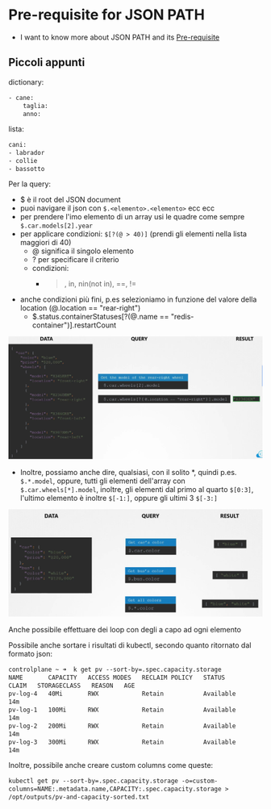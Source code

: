 # Pre-requisite for JSON PATH

  - I want to know more about JSON PATH and its [Pre-requisite](https://kodekloud.com/topic/pre-requisites-json-path/)  

## Piccoli appunti

dictionary: 
```
- cane:
    taglia: 
    anno:
```
lista:
```
cani: 
- labrador
- collie
- bassotto
```

Per la query:

- $ è il root del JSON document
- puoi navigare il json con `$.<elemento>.<elemento>` ecc ecc
- per prendere l'imo elemento di un array usi le quadre come sempre `$.car.models[2].year`
- per applicare condizioni: `$[?(@ > 40)]` (prendi gli elementi nella lista maggiori di 40)
  - @ significa il singolo elemento
  - ? per specificare il criterio
  - condizioni: 
    - >, in, nin(not in), ==, !=
- anche condizioni più fini, p.es selezioniamo in funzione del valore della location (@.location == "rear-right")
  - $.status.containerStatuses[?(@.name == "redis-container")].restartCount

![img.png](jsonpath0.png)


- Inoltre, possiamo anche dire, qualsiasi, con il solito *, quindi p.es. `$.*.model`, oppure, tutti gli elementi
dell'array con `$.car.wheels[*].model`, inoltre, gli elementi dal primo al quarto `$[0:3]`, l'ultimo elemento
è inoltre `$[-1:]`, oppure gli ultimi 3 `$[-3:]`

![img.png](jsonpath1.png)

Anche possibile effettuare dei loop con degli a capo ad ogni elemento


Possibile anche sortare i risultati di kubectl, secondo quanto ritornato dal formato json: 

```
controlplane ~ ➜  k get pv --sort-by=.spec.capacity.storage
NAME       CAPACITY   ACCESS MODES   RECLAIM POLICY   STATUS      CLAIM   STORAGECLASS   REASON   AGE
pv-log-4   40Mi       RWX            Retain           Available                                   14m
pv-log-1   100Mi      RWX            Retain           Available                                   14m
pv-log-2   200Mi      RWX            Retain           Available                                   14m
pv-log-3   300Mi      RWX            Retain           Available                                   14m
```

Inoltre, possibile anche creare custom columns come queste:

```
kubectl get pv --sort-by=.spec.capacity.storage -o=custom-columns=NAME:.metadata.name,CAPACITY:.spec.capacity.storage > /opt/outputs/pv-and-capacity-sorted.txt
```